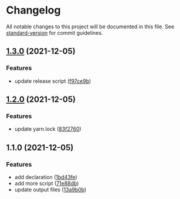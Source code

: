 # Changelog

All notable changes to this project will be documented in this file. See [standard-version](https://github.com/conventional-changelog/standard-version) for commit guidelines.

## [1.3.0](https://github.com/sura0111/html-load-image/compare/v1.2.0...v1.3.0) (2021-12-05)


### Features

* update release script ([f97ce9b](https://github.com/sura0111/html-load-image/commit/f97ce9b701a2906de1d62df40ea5040ec24435a2))

## [1.2.0](https://github.com/sura0111/html-load-image/compare/v1.1.0...v1.2.0) (2021-12-05)


### Features

* update yarn.lock ([83f2760](https://github.com/sura0111/html-load-image/commit/83f2760db585928ddff7a6dffa8d035969a0dac3))

## 1.1.0 (2021-12-05)


### Features

* add declaration ([1bd43fe](https://github.com/sura0111/html-load-image/commit/1bd43feb609294673fd162cb7beb8144cbac0939))
* add more script ([71e88db](https://github.com/sura0111/html-load-image/commit/71e88db62ed593a54de517ea4200b3455bebe720))
* update output files ([13a9b0b](https://github.com/sura0111/html-load-image/commit/13a9b0b944d10afb7b1872501f31ed022964783c))
